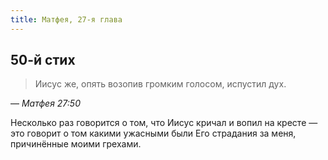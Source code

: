 ```yaml
---
title: Матфея, 27-я глава
---
```


##  50-й стих

> Иисус же, опять возопив громким голосом, испустил дух.

— <cite>Матфея&nbsp;27:50</cite>

Несколько раз говорится о том, что Иисус кричал и вопил на кресте — это говорит о том какими ужасными
были Его страдания за меня, причинённые моими грехами. 
